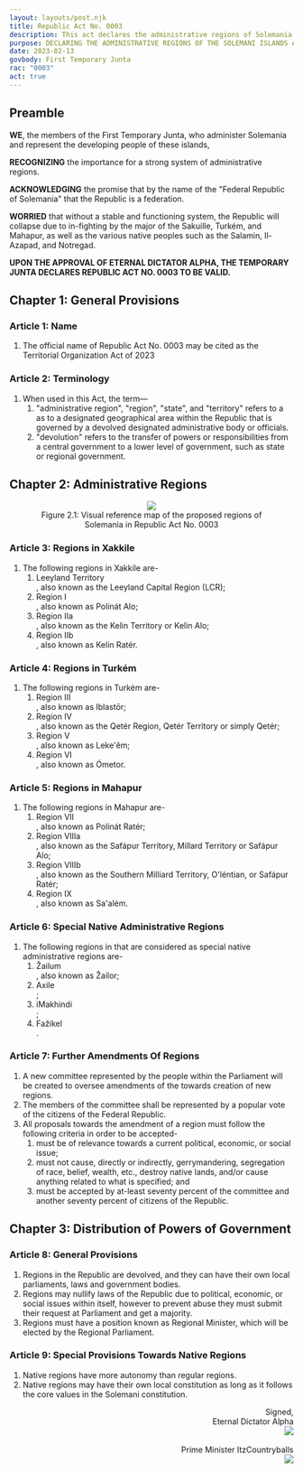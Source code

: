 ```yaml
---
layout: layouts/post.njk
title: Republic Act No. 0003
description: This act declares the administrative regions of Solemania and the governmental provisions of a region.
purpose: DECLARING THE ADMINISTRATIVE REGIONS OF THE SOLEMANI ISLANDS AND THE GOVERNMENTAL SYSTEM OF SOLEMANI REGIONS.
date: 2023-02-13
govbody: First Temporary Junta
rac: "0003"
act: true
---
```


## Preamble 
<p>
<b><span class="text-3xl font-bold">W</span>E</b>, the members of the First Temporary Junta, who administer Solemania and represent the developing people of these islands,

<b>RECOGNIZING</b> the importance for a strong system of administrative regions.

<b>ACKNOWLEDGING</b> the promise that by the name of the "Federal Republic of Solemania" that the Republic is a federation.

<b>WORRIED</b> that without a stable and functioning system, the Republic will collapse due to in-fighting by the major of the Sakuille, Turkém, and Mahapur, as well as the various native peoples such as the Salamin, Il-Azapad, and Notregad.

<b>UPON THE APPROVAL OF ETERNAL DICTATOR ALPHA, THE TEMPORARY JUNTA DECLARES REPUBLIC ACT NO. 0003 TO BE VALID.</b>
</p>

## Chapter 1: General Provisions

### Article 1: Name
<ol class="numeral">
    <li>The official name of Republic Act No. 0003 may be cited as the Territorial Organization Act of 2023</li>
</ol>

### Article 2: Terminology
<ol class="numeral">
    <li>When used in this Act, the term—
        <ol class="alpha list-inside">
            <li>"administrative region", "region", "state", and "territory" refers to a as to a designated geographical area within the Republic that is governed by a devolved designated administrative body or officials.</li>
            <li>"devolution" refers to the transfer of powers or responsibilities from a central government to a lower level of government, such as state or regional government.</li>
        </ol>
    </li>
</ol>

## Chapter 2: Administrative Regions
<figure>
    <center>
        <img src="/assets/img/region_map.png" class="w-auto h-[20rem] border-slate-700 border-4 mb-5 rounded-md" />
        <figcaption class="text-slate-700 break-normal italic">Figure 2.1: Visual reference map of the proposed regions of Solemania in Republic Act No. 0003</figcaption>
    </center>
</figure>

### Article 3: Regions in Xakkile
<ol class="numeral">
    <li>The following regions in Xakkile are-
    <ol class="alpha list-inside">
        <li><div class="py-0.5 inline-block"><span class="border-[#FA3223] border-2 text-[#FA3223] rounded-full px-2 py-0.5">Leeyland Territory</span></div>, also known as the Leeyland Capital Region (LCR);</li>
        <li><div class="py-0.5 inline-block"><span class="border-[#F0979D] border-2 text-[#F0979D] rounded-full px-2 py-0.5">Region I</span></div>, also known as Polinát Alo;</li>
        <li><div class="py-0.5 inline-block"><span class="border-[#418727] border-2 text-[#418727] rounded-full px-2 py-0.5">Region IIa</span></div>, also known as the Kelin Territory or Kelin Alo;</li>
        <li><div class="py-0.5 inline-block"><span class="border-[#6CDE65] border-2 text-[#6CDE65] rounded-full px-2 py-0.5">Region IIb</span></div>, also known as Kelin Ratér.</li>
    </ol>
</ol>

### Article 4: Regions in Turkém
<ol class="numeral">
    <li>The following regions in Turkém are-
        <ol class="alpha list-inside">
            <li><div class="py-0.5 inline-block"><span class="border-[#E184F4] border-2 text-[#E184F4] rounded-full px-2 py-0.5">Region III</span></div>, also known as Iblastōr;</li>
            <li><div class="py-0.5 inline-block"><span class="border-[#D02DBF] border-2 text-[#D02DBF] rounded-full px-2 py-0.5">Region IV</span></div>, also known as the Qetér Region, Qetér Territory or simply Qetér;</li>
            <li><div class="py-0.5 inline-block"><span class="border-[#9B141E] border-2 text-[#9B141E] rounded-full px-2 py-0.5">Region V</span></div>, also known as Leke'êm;</li>
            <li><div class="py-0.5 inline-block"><span class="border-[#EB579F] border-2 text-[#EB579F] rounded-full px-2 py-0.5">Region VI</span></div>, also known as Ómetor.</li>
        </ol>
    </li>
</ol>

### Article 5: Regions in Mahapur
<ol class="numeral">
    <li>The following regions in Mahapur are-
        <ol class="alpha list-inside">
            <li><div class="py-0.5 inline-block"><span class="border-[#60D1AC] border-2 text-[#60D1AC] rounded-full px-2 py-0.5">Region VII</span></div>, also known as Polinát Ratér;</li>
            <li><div class="py-0.5 inline-block"><span class="border-[#3982F7] border-2 text-[#3982F7] rounded-full px-2 py-0.5">Region VIIIa</span></div>, also known as the Safápur Territory, Millard Territory or Safápur Alo;</li>
            <li><div class="py-0.5 inline-block"><span class="border-[#77B1F9] border-2 text-[#77B1F9] rounded-full px-2 py-0.5">Region VIIIb</span></div>, also known as the Southern Milliard Territory, O'léntian, or Safápur Ratér;</li>
            <li><div class="py-0.5 inline-block"><span class="border-[#CF2CF6] border-2 text-[#CF2CF6] rounded-full px-2 py-0.5">Region IX</span></div>, also known as Sa'além.</li>
        </ol>
    </li>
</ol>

### Article 6: Special Native Administrative Regions
<ol class="numeral">
    <li>The following regions in that are considered as special native administrative regions are-
        <ol class="alpha list-inside">
            <li><div class="py-0.5 inline-block"><span class="border-[#F6C744] border-2 text-[#F6C744] rounded-full px-2 py-0.5">Žailum</span></div>, also known as Žailor;</li>
            <li><div class="py-0.5 inline-block"><span class="border-[#FAE291] border-2 text-[#FAE291] rounded-full px-2 py-0.5">Axile</span></div>;</li>
            <li><div class="py-0.5 inline-block"><span class="border-[#E9752E] border-2 text-[#E9752E] rounded-full px-2 py-0.5">iMakhindi</span></div>;</li>
            <li><div class="py-0.5 inline-block"><span class="border-[#F6C58E] border-2 text-[#F6C58E] rounded-full px-2 py-0.5">Fažikel</span></div>.</li>
        </ol>
    </li>
</ol>

### Article 7: Further Amendments Of Regions
<ol class="numeral">
    <li>A new committee represented by the people within the Parliament will be created to oversee amendments of the towards creation of new regions.</li>
    <li>The members of the committee shall be represented by a popular vote of the citizens of the Federal Republic.</li>
    <li>All proposals towards the amendment of a region must follow the following criteria in order to be accepted-
        <ol class="alpha list-inside">
            <li>must be of relevance towards a current political, economic, or social issue;</li>
            <li>must not cause, directly or indirectly, gerrymandering, segregation of race, belief, wealth, etc., destroy native lands, and/or cause anything related to what is specified; and</li>
            <li>must be accepted by at-least seventy percent of the committee and another seventy percent of citizens of the Republic.</li>
        </ol>
    </li>
</ol>

## Chapter 3: Distribution of Powers of Government

### Article 8: General Provisions
<ol class="numeral">
    <li>Regions in the Republic are devolved, and they can have their own local parliaments, laws and government bodies.</li>
    <li>Regions may nullify laws of the Republic due to political, economic, or social issues within itself, however to prevent abuse they must submit their request at Parliament and get a majority.</li>
    <li>Regions must have a position known as Regional Minister, which will be elected by the Regional Parliament.</li>
</ol>

### Article 9: Special Provisions Towards Native Regions
<ol class="numeral">
    <li>Native regions have more autonomy than regular regions.</li>
    <li>Native regions may have their own local constitution as long as it follows the core values in the Solemani constitution.</li>
</ol>

<div class="grid" style="text-align:right;">
    Signed,
    <div class="block">
        Eternal Dictator Alpha<br>
        <img src="/assets/img/Alpha-sig.png" class="h-12 w-auto float-right block">
    </div>
    <br>
    <div class="block">
        Prime Minister ItzCountryballs<br>
        <img src="/assets/img/Itz-sig.png" class="h-12 w-auto float-right block">
    </div>
</div>